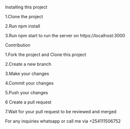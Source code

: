 Installing this project

1.Clone the project 

2.Run npm install

3.Run npm start to run the server on https://localhost:3000


Contribution

1.Fork the project and Clone this project 

2.Create a new branch

3.Make your changes

4.Commit your changes

5.Push your changes

6 Create a pull request

7.Wait for your pull request to be reviewed and merged

For any inquiries whatsapp or call me via +254111506752
